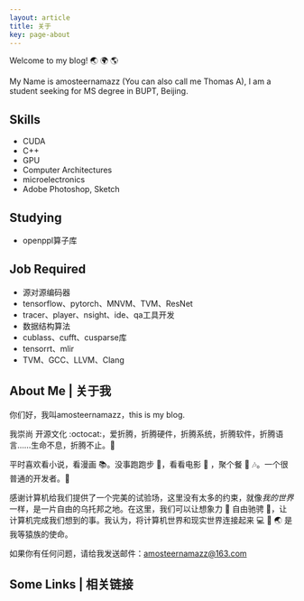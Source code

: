 ```yaml
---
layout: article
title: 关于
key: page-about
---
```

Welcome to my blog! :earth_asia: :earth_africa: :earth_americas:

My Name is amosteernamazz (You can also call me Thomas A), I am a student seeking for MS degree in BUPT, Beijing.

## Skills
- CUDA
- C++
- GPU
- Computer Architectures
- microelectronics
- Adobe Photoshop, Sketch

## Studying
- openppl算子库


## Job Required
- 源对源编码器
- tensorflow、pytorch、MNVM、TVM、ResNet
- tracer、player、nsight、ide、qa工具开发
- 数据结构算法
- cublass、cufft、cusparse库
- tensorrt、mlir
- TVM、GCC、LLVM、Clang


<!--more-->

## About Me | 关于我

你们好，我叫amosteernamazz，this is my blog.

我崇尚 开源文化 :octocat:，爱折腾，折腾硬件，折腾系统，折腾软件，折腾语言……生命不息，折腾不止。:muscle:

平时喜欢看小说，看漫画 :books:。没事跑跑步 :runner:，看看电影 :movie_camera: ，聚个餐 :rice: :notes:。一个很普通的开发者。:see_no_evil:

感谢计算机给我们提供了一个完美的试验场，这里没有太多的约束，就像*我的世界*一样，是一片自由的乌托邦之地。在这里，我们可以让想象力 :thought_balloon: 自由驰骋 :rocket:，让计算机完成我们想到的事。我认为，将计算机世界和现实世界连接起来 :computer: :link: :earth_asia: 是我等猿族的使命。

如果你有任何问题，请给我发送邮件：[amosteernamazz@163.com](mailto:amosteernamazz@163.com)

## Some Links | 相关链接
